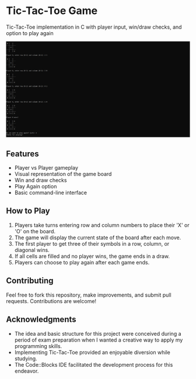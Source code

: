 # Tic-Tac-Toe Game
Tic-Tac-Toe implementation in C with player input, win/draw checks, and option to play again

![Example](TicTacToeExample.png)


## Features

- Player vs Player gameplay
- Visual representation of the game board
- Win and draw checks
- Play Again option
- Basic command-line interface

## How to Play
1. Players take turns entering row and column numbers to place their 'X' or 'O' on the board.
2. The game will display the current state of the board after each move.
3. The first player to get three of their symbols in a row, column, or diagonal wins.
4. If all cells are filled and no player wins, the game ends in a draw.
5. Players can choose to play again after each game ends.

## Contributing
Feel free to fork this repository, make improvements, and submit pull requests. Contributions are welcome!


## Acknowledgments

- The idea and basic structure for this project were conceived during a period of exam preparation when I wanted a creative way to apply my programming skills.
- Implementing Tic-Tac-Toe provided an enjoyable diversion while studying.
- The Code::Blocks IDE facilitated the development process for this endeavor.
